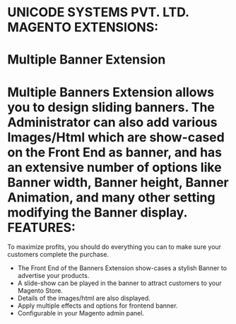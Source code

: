 UNICODE SYSTEMS PVT. LTD. MAGENTO EXTENSIONS:
====================================
Multiple Banner Extension
=========================
Multiple Banners Extension allows you to design sliding banners.
The Administrator can also add various Images/Html which are show-cased on the Front End as banner, and has an extensive number of options like Banner width, Banner height, Banner Animation, and many other setting modifying the Banner display.
FEATURES:
=====================
To maximize profits, you should do everything you can to make sure your customers complete the purchase.
* The Front End of the Banners Extension show-cases a stylish Banner to advertise your products.
* A slide-show can be played in the banner to attract customers to your Magento Store.
* Details of the images/html are also displayed.
* Apply multiple effects and options for frontend banner.
* Configurable in your Magento admin panel.